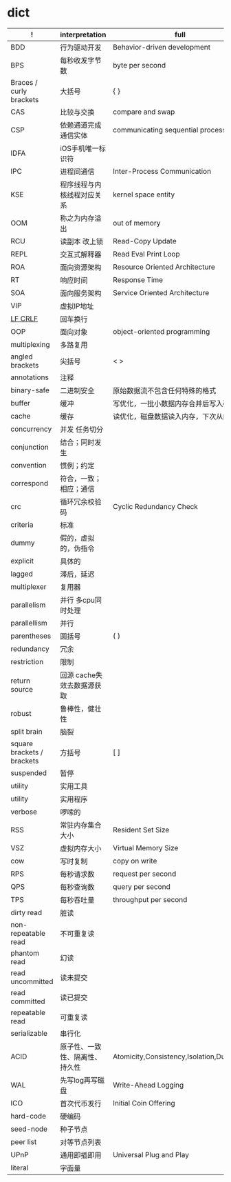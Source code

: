 # dict

| !                          | interpretation                 | full                                       |
| -------------------------- | ------------------------------ | ------------------------------------------ |
| BDD                        | 行为驱动开发                   | Behavior-driven development                |
| BPS                        | 每秒收发字节数                 | byte per second                            |
| Braces / curly brackets    | 大括号                         | { }                                        |
| CAS                        | 比较与交换                     | compare and swap                           |
| CSP                        | 依赖通道完成通信实体           | communicating sequential processes         |
| IDFA                       | iOS手机唯一标识符              |
| IPC                        | 进程间通信                     | Inter-Process Communication                |
| KSE                        | 程序线程与内核线程对应关系     | kernel space entity                        |
| OOM                        | 称之为内存溢出                 | out of memory                              |
| RCU                        | 读副本 改上锁                  | Read-Copy Update                           |
| REPL                       | 交互式解释器                   | Read Eval Print Loop                       |
| ROA                        | 面向资源架构                   | Resource Oriented Architecture             |
| RT                         | 响应时间                       | Response Time                              |
| SOA                        | 面向服务架构                   | Service Oriented Architecture              |
| VIP                        | 虚拟IP地址                     |
| [LF CRLF](ref/lf-crlf.md)  | 回车换行                       |
| OOP                        | 面向对象                       | object-oriented programming                |
| multiplexing               | 多路复用                       |
| angled brackets            | 尖括号                         | < >                                        |
| annotations                | 注释                           |
| binary-safe                | 二进制安全                     | 原始数据流不包含任何特殊的格式             |
| buffer                     | 缓冲                           | 写优化，一批小数据内存合并后写入磁盘       |
| cache                      | 缓存                           | 读优化，磁盘数据读入内存，下次从内存读     |
| concurrency                | 并发 任务切分                  |
| conjunction                | 结合；同时发生                 |
| convention                 | 惯例；约定                     |
| correspond                 | 符合，一致；相应；通信         |
| crc                        | 循环冗余校验码                 | Cyclic Redundancy Check                    |
| criteria                   | 标准                           |
| dummy                      | 假的，虚拟的，伪指令           |
| explicit                   | 具体的                         |
| lagged                     | 滞后，延迟                     |
| multiplexer                | 复用器                         |
| parallelism                | 并行 多cpu同时处理             |
| parallellism               | 并行                           |
| parentheses                | 圆括号                         | ( )                                        |
| redundancy                 | 冗余                           |
| restriction                | 限制                           |
| return source              | 回源 cache失效去数据源获取     |
| robust                     | 鲁棒性，健壮性                 |
| split brain                | 脑裂                           |
| square brackets / brackets | 方括号                         | [ ]                                        |
| suspended                  | 暂停                           |
| utility                    | 实用工具                       |
| utility                    | 实用程序                       |
| verbose                    | 啰嗦的                         |
| RSS                        | 常驻内存集合大小               | Resident Set Size                          |
| VSZ                        | 虚拟内存大小                   | Virtual Memory Size                        |
| cow                        | 写时复制                       | copy on write                              |
| RPS                        | 每秒请求数                     | request per second                         |
| QPS                        | 每秒查询数                     | query per second                           |
| TPS                        | 每秒吞吐量                     | throughput per second                      |
| dirty read                 | 脏读                           |
| non-repeatable read        | 不可重复读                     |
| phantom read               | 幻读                           |
| read uncommitted           | 读未提交                       |
| read committed             | 读已提交                       |
| repeatable read            | 可重复读                       |
| serializable               | 串行化                         |
| ACID                       | 原子性、一致性、隔离性、持久性 | Atomicity,Consistency,Isolation,Durability |
| WAL                        | 先写log再写磁盘                | Write-Ahead Logging                        |
| ICO                        | 首次代币发行                   | Initial Coin Offering                      |
| hard-code                  | 硬编码                         |
| seed-node                  | 种子节点                       |
| peer list                  | 对等节点列表                   |
| UPnP                       | 通用即插即用                   | Universal Plug and Play                    |
| literal                    | 字面量                         |
